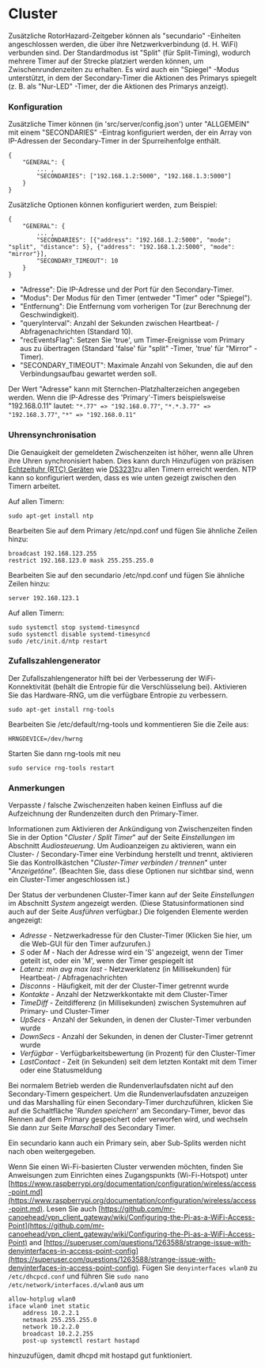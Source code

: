 # Cluster

Zusätzliche RotorHazard-Zeitgeber können als "secundario" -Einheiten angeschlossen werden, die über ihre Netzwerkverbindung (d. H. WiFi) verbunden sind. Der Standardmodus ist "Split" (für Split-Timing), wodurch mehrere Timer auf der Strecke platziert werden können, um Zwischenrundenzeiten zu erhalten. Es wird auch ein "Spiegel" -Modus unterstützt, in dem der Secondary-Timer die Aktionen des Primarys spiegelt (z. B. als "Nur-LED" -Timer, der die Aktionen des Primarys anzeigt).

### Konfiguration

Zusätzliche Timer können (in 'src/server/config.json') unter "ALLGEMEIN" mit einem "SECONDARIES" -Eintrag konfiguriert werden, der ein Array von IP-Adressen der Secondary-Timer in der Spurreihenfolge enthält.

```
{
	"GENERAL": {
		... ,
		"SECONDARIES": ["192.168.1.2:5000", "192.168.1.3:5000"]
	}
}
```

Zusätzliche Optionen können konfiguriert werden, zum Beispiel:

```
{
	"GENERAL": {
		... ,
		"SECONDARIES": [{"address": "192.168.1.2:5000", "mode": "split", "distance": 5}, {"address": "192.168.1.2:5000", "mode": "mirror"}],
		"SECONDARY_TIMEOUT": 10
	}
}
```

* "Adresse": Die IP-Adresse und der Port für den Secondary-Timer.
* "Modus": Der Modus für den Timer (entweder "Timer" oder "Spiegel").
* "Entfernung": Die Entfernung vom vorherigen Tor (zur Berechnung der Geschwindigkeit).
* "queryInterval": Anzahl der Sekunden zwischen Heartbeat- / Abfragenachrichten (Standard 10).
* "recEventsFlag": Setzen Sie 'true', um Timer-Ereignisse vom Primary aus zu übertragen (Standard 'false' für "split" -Timer, 'true' für "Mirror" -Timer).
* "SECONDARY_TIMEOUT": Maximale Anzahl von Sekunden, die auf den Verbindungsaufbau gewartet werden soll.

Der Wert "Adresse" kann mit Sternchen-Platzhalterzeichen angegeben werden. Wenn die IP-Adresse des 'Primary'-Timers beispielsweise "192.168.0.11" lautet: `"*.77" => "192.168.0.77"`, `"*.*.3.77" => "192.168.3.77"`, `"*" => "192.168.0.11"`

### Uhrensynchronisation

Die Genauigkeit der gemeldeten Zwischenzeiten ist höher, wenn alle Uhren ihre Uhren synchronisiert haben. Dies kann durch Hinzufügen von präzisen [Echtzeituhr (RTC) Geräten](de-Real%20Time%20Clock.md) wie [DS3231](https://www.adafruit.com/product/3013)zu allen Timern erreicht werden. NTP kann so konfiguriert werden, dass es wie unten gezeigt zwischen den Timern arbeitet.

Auf allen Timern:

```
sudo apt-get install ntp
```

Bearbeiten Sie auf dem Primary /etc/npd.conf und fügen Sie ähnliche Zeilen hinzu:

```
broadcast 192.168.123.255
restrict 192.168.123.0 mask 255.255.255.0
```

Bearbeiten Sie auf den secundario /etc/npd.conf und fügen Sie ähnliche Zeilen hinzu:

```
server 192.168.123.1
```

Auf allen Timern:

```
sudo systemctl stop systemd-timesyncd
sudo systemctl disable systemd-timesyncd
sudo /etc/init.d/ntp restart
```

### Zufallszahlengenerator

Der Zufallszahlengenerator hilft bei der Verbesserung der WiFi-Konnektivität (behält die Entropie für die Verschlüsselung bei). Aktivieren Sie das Hardware-RNG, um die verfügbare Entropie zu verbessern.

```
sudo apt-get install rng-tools
```

Bearbeiten Sie /etc/default/rng-tools und kommentieren Sie die Zeile aus:

```
HRNGDEVICE=/dev/hwrng
```

Starten Sie dann rng-tools mit neu

```
sudo service rng-tools restart
```

### Anmerkungen

Verpasste / falsche Zwischenzeiten haben keinen Einfluss auf die Aufzeichnung der Rundenzeiten durch den Primary-Timer.

Informationen zum Aktivieren der Ankündigung von Zwischenzeiten finden Sie in der Option "*Cluster / Split Timer*" auf der Seite *Einstellungen* im Abschnitt *Audiosteuerung*. Um Audioanzeigen zu aktivieren, wann ein Cluster- / Secondary-Timer eine Verbindung herstellt und trennt, aktivieren Sie das Kontrollkästchen "*Cluster-Timer verbinden / trennen*" unter "*Anzeigetöne*". (Beachten Sie, dass diese Optionen nur sichtbar sind, wenn ein Cluster-Timer angeschlossen ist.)

Der Status der verbundenen Cluster-Timer kann auf der Seite *Einstellungen* im Abschnitt *System* angezeigt werden. (Diese Statusinformationen sind auch auf der Seite *Ausführen* verfügbar.) Die folgenden Elemente werden angezeigt:

* *Adresse* - Netzwerkadresse für den Cluster-Timer (Klicken Sie hier, um die Web-GUI für den Timer aufzurufen.)
* *S* oder *M* - Nach der Adresse wird ein 'S' angezeigt, wenn der Timer geteilt ist, oder ein 'M', wenn der Timer gespiegelt ist
* *Latenz: min avg max last* - Netzwerklatenz (in Millisekunden) für Heartbeat- / Abfragenachrichten
* *Disconns* - Häufigkeit, mit der der Cluster-Timer getrennt wurde
* *Kontakte* - Anzahl der Netzwerkkontakte mit dem Cluster-Timer
* *TimeDiff* - Zeitdifferenz (in Millisekunden) zwischen Systemuhren auf Primary- und Cluster-Timer
* *UpSecs* - Anzahl der Sekunden, in denen der Cluster-Timer verbunden wurde
* *DownSecs* - Anzahl der Sekunden, in denen der Cluster-Timer getrennt wurde
* *Verfügbar* - Verfügbarkeitsbewertung (in Prozent) für den Cluster-Timer
* *LastContact* - Zeit (in Sekunden) seit dem letzten Kontakt mit dem Timer oder eine Statusmeldung

Bei normalem Betrieb werden die Rundenverlaufsdaten nicht auf den Secondary-Timern gespeichert. Um die Rundenverlaufsdaten anzuzeigen und das Marshalling für einen Secondary-Timer durchzuführen, klicken Sie auf die Schaltfläche '*Runden speichern*' am Secondary-Timer, bevor das Rennen auf dem Primary gespeichert oder verworfen wird, und wechseln Sie dann zur Seite *Marschall* des Secondary Timer.

Ein secundario kann auch ein Primary sein, aber Sub-Splits werden nicht nach oben weitergegeben.

Wenn Sie einen Wi-Fi-basierten Cluster verwenden möchten, finden Sie Anweisungen zum Einrichten eines Zugangspunkts (Wi-Fi-Hotspot) unter
[https://www.raspberrypi.org/documentation/configuration/wireless/access-point.md](https://www.raspberrypi.org/documentation/configuration/wireless/access-point.md).
Lesen Sie auch [https://github.com/mr-canoehead/vpn_client_gateway/wiki/Configuring-the-Pi-as-a-WiFi-Access-Point](https://github.com/mr-canoehead/vpn_client_gateway/wiki/Configuring-the-Pi-as-a-WiFi-Access-Point)
and [https://superuser.com/questions/1263588/strange-issue-with-denyinterfaces-in-access-point-config](https://superuser.com/questions/1263588/strange-issue-with-denyinterfaces-in-access-point-config).
Fügen Sie `denyinterfaces wlan0` zu `/etc/dhcpcd.conf` und führen Sie `sudo nano /etc/network/interfaces.d/wlan0`
aus um

```
allow-hotplug wlan0
iface wlan0 inet static
	address 10.2.2.1
	netmask 255.255.255.0
	network 10.2.2.0
	broadcast 10.2.2.255
	post-up systemctl restart hostapd
```

hinzuzufügen, damit dhcpd mit hostapd gut funktioniert.
